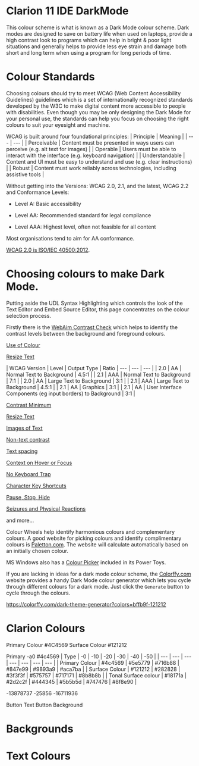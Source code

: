 # Clarion 11 IDE DarkMode

This colour scheme is what is known as a Dark Mode colour scheme. Dark modes are designed to save on battery life when used on laptops, provide a high contrast look to programs which can help in bright & poor light situations and generally helps to provide less eye strain and damage both short and long term when using a program for long periods of time.


# Colour Standards

Choosing colours should try to meet WCAG (Web Content Accessibility Guidelines) guidelines which is a set of internationally recognized standards developed by the W3C to make digital content more accessible to people with disabilities. Even though you may be only designing the Dark Mode for your personal use, the standards can help you focus on choosing the right colours to suit your eyesight and machine.

WCAG is built around four foundational principles:
| Principle | Meaning | 
| --- | --- |
| Perceivable | Content must be presented in ways users can perceive (e.g. alt text for images) | 
| Operable | Users must be able to interact with the interface (e.g. keyboard navigation) | 
| Understandable | Content and UI must be easy to understand and use (e.g. clear instructions) | 
| Robust | Content must work reliably across technologies, including assistive tools | 

Without getting into the Versions: WCAG 2.0, 2.1, and the latest, WCAG 2.2 and Conformance Levels:
- Level A: Basic accessibility

- Level AA: Recommended standard for legal compliance

- Level AAA: Highest level, often not feasible for all content

Most organisations tend to aim for AA conformance. 

[WCAG 2.0 is ISO/IEC 40500:2012](https://www.w3.org/TR/WCAG20/).




# Choosing colours to make Dark Mode.
Putting aside the UDL Syntax Highlighting which controls the look of the Text Editor and Embed Source Editor, this page concentrates on the colour selection process.

Firstly there is the [WebAim Contrast Check](https://webaim.org/resources/contrastchecker/) which helps to identify the contrast levels between the background and foreground colours. 

[Use of Colour](https://www.w3.org/WAI/WCAG22/quickref/?showtechniques=141#use-of-color)

[Resize Text](https://www.w3.org/WAI/WCAG22/Understanding/resize-text.html)



| WCAG Version | Level | Output Type | Ratio 
| --- | --- | --- | 
| 2.0 | AA | Normal Text to Background | 4.5:1 |
| 2.1 | AAA | Normal Text to Background | 7:1 | 
| 2.0 | AA | Large Text to Background | 3:1 |
| 2.1 | AAA | Large Text to Background | 4.5:1 |
| 2.1 | AA | Graphics | 3:1 |
| 2.1 | AA | User Interface Components (eg input borders) to Background | 3:1 |

[Contrast Minimum](https://www.w3.org/TR/wcag2ict-22/#contrast-minimum)

[Resize Text](https://www.w3.org/TR/wcag2ict-22/#resize-text)

[Images of Text](https://www.w3.org/TR/wcag2ict-22/#images-of-text)

[Non-text contrast](https://www.w3.org/TR/wcag2ict-22/#non-text-contrast)

[Text spacing](https://www.w3.org/TR/wcag2ict-22/#text-spacing)

[Context on Hover or Focus](https://www.w3.org/TR/wcag2ict-22/#content-on-hover-or-focus)

[No Keyboard Trap](https://www.w3.org/TR/wcag2ict-22/#no-keyboard-trap)

[Character Key Shortcuts](https://www.w3.org/TR/wcag2ict-22/#character-key-shortcuts)

[Pause, Stop, Hide](https://www.w3.org/TR/wcag2ict-22/#pause-stop-hide)

[Seizures and Physical Reactions](https://www.w3.org/TR/wcag2ict-22/#seizures-and-physical-reactions)

and more...



Colour Wheels help identify harmonious colours and complementary colours. A good website for picking colours and identify complimentary colours is [Paletton.com](https://paletton.com). The website will calculate automatically based on an initially chosen colour.

MS Windows also has a [Colour Picker](https://learn.microsoft.com/en-us/windows/powertoys/color-picker) included in its Power Toys.

If you are lacking in ideas for a dark mode colour scheme, the [Colorffy.com](https://colorffy.com/dark-theme-generator) website provides a handy Dark Mode colour generator which lets you cycle through different colours for a dark mode. Just click the ```Generate``` button to cycle through the colours.

https://colorffy.com/dark-theme-generator?colors=bffb9f-121212

# Clarion Colours

Primary Colour #4C4569
Surface Colour #121212

Primary -a0 #4c4569
| Type | -0 | -10 | -20 | -30 | -40 | -50 |
| --- | --- | --- | --- | --- | --- | --- |
| Primary Colour | #4c4569 | #5e5779 | #716b88 | #847e99 | #9893a9 | #aca7ba |
| Surface Colour | #121212 | #282828 | #3f3f3f | #575757 | #717171 | #8b8b8b |
| Tonal Surface colour | #18171a | #2d2c2f | #444345 | #5b5b5d | #747476 | #8f8e90 |

 

<DockTabStripAppearance>
  <xGradientBegin>-13878737</xGradientBegin>      <!-- #2d2c2f -->
  <xGradientEnd>-25856</xGradientEnd>          <!-- #444345 -->
  <xTextColor>-16711936</xTextColor>           <!-- Lime Green (#00FF00) -->
</DockTabStripAppearance>



Button Text
Button Background


# Backgrounds

# Text Colours

# 